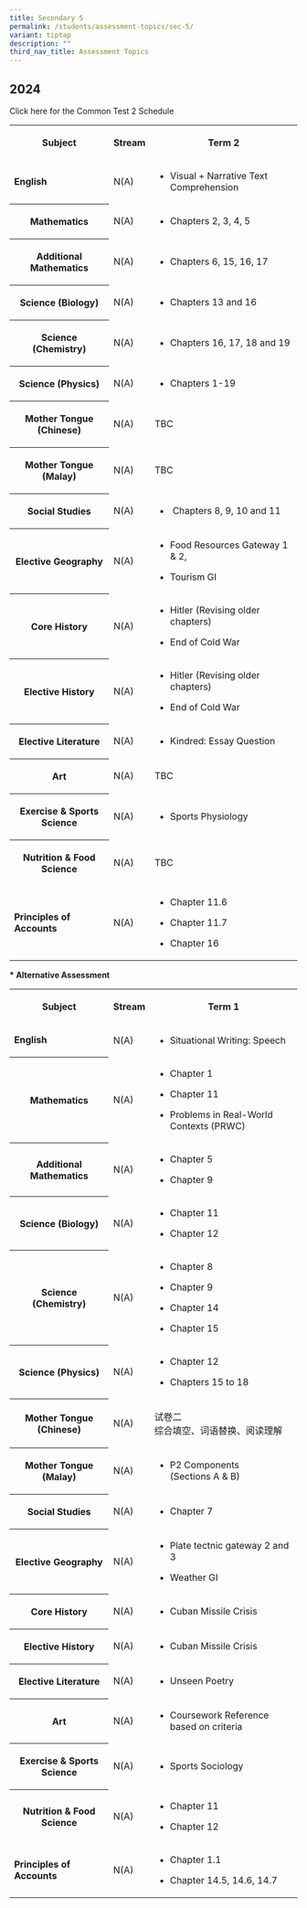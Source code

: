 ```yaml
---
title: Secondary 5
permalink: /students/assessment-topics/sec-5/
variant: tiptap
description: ""
third_nav_title: Assessment Topics
---
```

<h2>2024</h2>
<p></p>
<p>Click here for the Common Test 2 Schedule</p>
<table>
<tbody>
<tr>
<th rowspan="1" colspan="1">
<p>Subject</p>
</th>
<th rowspan="1" colspan="1">
<p>Stream</p>
</th>
<th rowspan="1" colspan="1">
<p>Term 2</p>
</th>
</tr>
<tr>
<td rowspan="1" colspan="1">
<p><strong>English</strong>
</p>
</td>
<td rowspan="1" colspan="1">
<p>N(A)</p>
</td>
<td rowspan="1" colspan="1">
<ul data-tight="true" class="tight">
<li>
<p>Visual + Narrative Text Comprehension</p>
</li>
</ul>
</td>
</tr>
<tr>
<th rowspan="1" colspan="1">
<p>Mathematics</p>
</th>
<td rowspan="1" colspan="1">
<p>N(A)</p>
</td>
<td rowspan="1" colspan="1">
<ul data-tight="true" class="tight">
<li>
<p>Chapters 2, 3, 4, 5</p>
</li>
</ul>
</td>
</tr>
<tr>
<th rowspan="1" colspan="1">
<p>Additional Mathematics</p>
</th>
<td rowspan="1" colspan="1">
<p>N(A)</p>
</td>
<td rowspan="1" colspan="1">
<ul data-tight="true" class="tight">
<li>
<p>Chapters 6, 15, 16, 17</p>
</li>
</ul>
</td>
</tr>
<tr>
<th rowspan="1" colspan="1">
<p>Science (Biology)</p>
</th>
<td rowspan="1" colspan="1">
<p>N(A)</p>
</td>
<td rowspan="1" colspan="1">
<ul data-tight="true" class="tight">
<li>
<p>Chapters 13 and 16</p>
</li>
</ul>
</td>
</tr>
<tr>
<th rowspan="1" colspan="1">
<p>Science (Chemistry)</p>
</th>
<td rowspan="1" colspan="1">
<p>N(A)</p>
</td>
<td rowspan="1" colspan="1">
<ul data-tight="true" class="tight">
<li>
<p>Chapters 16, 17, 18 and 19</p>
</li>
</ul>
</td>
</tr>
<tr>
<th rowspan="1" colspan="1">
<p>Science (Physics)</p>
</th>
<td rowspan="1" colspan="1">
<p>N(A)</p>
</td>
<td rowspan="1" colspan="1">
<ul data-tight="true" class="tight">
<li>
<p>Chapters 1-19</p>
</li>
</ul>
</td>
</tr>
<tr>
<th rowspan="1" colspan="1">
<p><strong>Mother Tongue (Chinese)</strong>
</p>
</th>
<td rowspan="1" colspan="1">
<p>N(A)</p>
</td>
<td rowspan="1" colspan="1">
<p>TBC</p>
</td>
</tr>
<tr>
<th rowspan="1" colspan="1">
<p><strong>Mother Tongue (Malay)</strong>
</p>
</th>
<td rowspan="1" colspan="1">
<p>N(A)</p>
</td>
<td rowspan="1" colspan="1">
<p>TBC</p>
</td>
</tr>
<tr>
<th rowspan="1" colspan="1">
<p>Social Studies</p>
</th>
<td rowspan="1" colspan="1">
<p>N(A)</p>
</td>
<td rowspan="1" colspan="1">
<ul data-tight="true" class="tight">
<li>
<p>&nbsp;Chapters 8, 9, 10 and 11</p>
</li>
</ul>
</td>
</tr>
<tr>
<th rowspan="1" colspan="1">
<p>Elective Geography</p>
</th>
<td rowspan="1" colspan="1">
<p>N(A)</p>
</td>
<td rowspan="1" colspan="1">
<ul data-tight="true" class="tight">
<li>
<p>Food Resources Gateway 1 &amp; 2,</p>
</li>
<li>
<p>Tourism GI</p>
</li>
</ul>
</td>
</tr>
<tr>
<th rowspan="1" colspan="1">
<p>Core History</p>
</th>
<td rowspan="1" colspan="1">
<p>N(A)</p>
</td>
<td rowspan="1" colspan="1">
<ul data-tight="true" class="tight">
<li>
<p>Hitler (Revising older chapters)</p>
</li>
<li>
<p>End of Cold War</p>
</li>
</ul>
</td>
</tr>
<tr>
<th rowspan="1" colspan="1">
<p>Elective History</p>
</th>
<td rowspan="1" colspan="1">
<p>N(A)</p>
</td>
<td rowspan="1" colspan="1">
<ul data-tight="true" class="tight">
<li>
<p>Hitler (Revising older chapters)</p>
</li>
<li>
<p>End of Cold War</p>
</li>
</ul>
</td>
</tr>
<tr>
<th rowspan="1" colspan="1">
<p>Elective Literature</p>
</th>
<td rowspan="1" colspan="1">
<p>N(A)</p>
</td>
<td rowspan="1" colspan="1">
<ul data-tight="true" class="tight">
<li>
<p>Kindred: Essay Question</p>
</li>
</ul>
</td>
</tr>
<tr>
<th rowspan="1" colspan="1">
<p>Art</p>
</th>
<td rowspan="1" colspan="1">
<p>N(A)</p>
</td>
<td rowspan="1" colspan="1">
<p>TBC</p>
</td>
</tr>
<tr>
<th rowspan="1" colspan="1">
<p>Exercise &amp; Sports Science</p>
</th>
<td rowspan="1" colspan="1">
<p>N(A)</p>
</td>
<td rowspan="1" colspan="1">
<ul data-tight="true" class="tight">
<li>
<p>Sports Physiology</p>
</li>
</ul>
</td>
</tr>
<tr>
<th rowspan="1" colspan="1">
<p>Nutrition &amp; Food Science</p>
</th>
<td rowspan="1" colspan="1">
<p>N(A)</p>
</td>
<td rowspan="1" colspan="1">
<p>TBC</p>
</td>
</tr>
<tr>
<td rowspan="1" colspan="1">
<p><strong>Principles of Accounts</strong>
</p>
</td>
<td rowspan="1" colspan="1">
<p>N(A)</p>
</td>
<td rowspan="1" colspan="1">
<ul data-tight="true" class="tight">
<li>
<p>Chapter 11.6</p>
</li>
<li>
<p>Chapter 11.7</p>
</li>
<li>
<p>Chapter 16</p>
</li>
</ul>
</td>
</tr>
</tbody>
</table>
<p><strong>* Alternative Assessment</strong>
</p>
<p></p>
<p></p>
<table>
<tbody>
<tr>
<th rowspan="1" colspan="1">
<p>Subject</p>
</th>
<th rowspan="1" colspan="1">
<p>Stream</p>
</th>
<th rowspan="1" colspan="1">
<p>Term 1</p>
</th>
</tr>
<tr>
<td rowspan="1" colspan="1">
<p><strong>English</strong>
</p>
</td>
<td rowspan="1" colspan="1">
<p>N(A)</p>
</td>
<td rowspan="1" colspan="1">
<ul data-tight="true" class="tight">
<li>
<p>Situational Writing: Speech</p>
</li>
</ul>
</td>
</tr>
<tr>
<th rowspan="1" colspan="1">
<p>Mathematics</p>
</th>
<td rowspan="1" colspan="1">
<p>N(A)</p>
</td>
<td rowspan="1" colspan="1">
<ul data-tight="true" class="tight">
<li>
<p>Chapter 1</p>
</li>
<li>
<p>Chapter 11</p>
</li>
<li>
<p>Problems in Real-World Contexts (PRWC)</p>
</li>
</ul>
</td>
</tr>
<tr>
<th rowspan="1" colspan="1">
<p>Additional Mathematics</p>
</th>
<td rowspan="1" colspan="1">
<p>N(A)</p>
</td>
<td rowspan="1" colspan="1">
<ul data-tight="true" class="tight">
<li>
<p>Chapter 5</p>
</li>
<li>
<p>Chapter 9</p>
</li>
</ul>
</td>
</tr>
<tr>
<th rowspan="1" colspan="1">
<p>Science (Biology)</p>
</th>
<td rowspan="1" colspan="1">
<p>N(A)</p>
</td>
<td rowspan="1" colspan="1">
<ul data-tight="true" class="tight">
<li>
<p>Chapter 11</p>
</li>
<li>
<p>Chapter 12</p>
</li>
</ul>
</td>
</tr>
<tr>
<th rowspan="1" colspan="1">
<p>Science (Chemistry)</p>
</th>
<td rowspan="1" colspan="1">
<p>N(A)</p>
</td>
<td rowspan="1" colspan="1">
<ul data-tight="true" class="tight">
<li>
<p>Chapter 8</p>
</li>
<li>
<p>Chapter 9</p>
</li>
<li>
<p>Chapter 14</p>
</li>
<li>
<p>Chapter 15</p>
</li>
</ul>
</td>
</tr>
<tr>
<th rowspan="1" colspan="1">
<p>Science (Physics)</p>
</th>
<td rowspan="1" colspan="1">
<p>N(A)</p>
</td>
<td rowspan="1" colspan="1">
<ul data-tight="true" class="tight">
<li>
<p>Chapter 12</p>
</li>
<li>
<p>Chapters 15 to 18</p>
</li>
</ul>
</td>
</tr>
<tr>
<th rowspan="1" colspan="1">
<p><strong>Mother Tongue (Chinese)</strong>
</p>
</th>
<td rowspan="1" colspan="1">
<p>N(A)</p>
</td>
<td rowspan="1" colspan="1">
<p>试卷二
<br>综合填空、词语替换、阅读理解</p>
</td>
</tr>
<tr>
<th rowspan="1" colspan="1">
<p><strong>Mother Tongue (Malay)</strong>
</p>
</th>
<td rowspan="1" colspan="1">
<p>N(A)</p>
</td>
<td rowspan="1" colspan="1">
<ul data-tight="true" class="tight">
<li>
<p>P2 Components
<br>(Sections A &amp; B)</p>
</li>
</ul>
</td>
</tr>
<tr>
<th rowspan="1" colspan="1">
<p>Social Studies</p>
</th>
<td rowspan="1" colspan="1">
<p>N(A)</p>
</td>
<td rowspan="1" colspan="1">
<ul data-tight="true" class="tight">
<li>
<p>Chapter 7</p>
</li>
</ul>
</td>
</tr>
<tr>
<th rowspan="1" colspan="1">
<p>Elective Geography</p>
</th>
<td rowspan="1" colspan="1">
<p>N(A)</p>
</td>
<td rowspan="1" colspan="1">
<ul data-tight="true" class="tight">
<li>
<p>Plate tectnic gateway 2 and 3</p>
</li>
<li>
<p>Weather GI</p>
</li>
</ul>
</td>
</tr>
<tr>
<th rowspan="1" colspan="1">
<p>Core History</p>
</th>
<td rowspan="1" colspan="1">
<p>N(A)</p>
</td>
<td rowspan="1" colspan="1">
<ul data-tight="true" class="tight">
<li>
<p>Cuban Missile Crisis</p>
</li>
</ul>
</td>
</tr>
<tr>
<th rowspan="1" colspan="1">
<p>Elective History</p>
</th>
<td rowspan="1" colspan="1">
<p>N(A)</p>
</td>
<td rowspan="1" colspan="1">
<ul data-tight="true" class="tight">
<li>
<p>Cuban Missile Crisis</p>
</li>
</ul>
</td>
</tr>
<tr>
<th rowspan="1" colspan="1">
<p>Elective Literature</p>
</th>
<td rowspan="1" colspan="1">
<p>N(A)</p>
</td>
<td rowspan="1" colspan="1">
<ul data-tight="true" class="tight">
<li>
<p>Unseen Poetry</p>
</li>
</ul>
</td>
</tr>
<tr>
<th rowspan="1" colspan="1">
<p>Art</p>
</th>
<td rowspan="1" colspan="1">
<p>N(A)</p>
</td>
<td rowspan="1" colspan="1">
<ul data-tight="true" class="tight">
<li>
<p>Coursework Reference based on criteria</p>
</li>
</ul>
</td>
</tr>
<tr>
<th rowspan="1" colspan="1">
<p>Exercise &amp; Sports Science</p>
</th>
<td rowspan="1" colspan="1">
<p>N(A)</p>
</td>
<td rowspan="1" colspan="1">
<ul data-tight="true" class="tight">
<li>
<p>Sports Sociology</p>
</li>
</ul>
</td>
</tr>
<tr>
<th rowspan="1" colspan="1">
<p>Nutrition &amp; Food Science</p>
</th>
<td rowspan="1" colspan="1">
<p>N(A)</p>
</td>
<td rowspan="1" colspan="1">
<ul data-tight="true" class="tight">
<li>
<p>Chapter 11</p>
</li>
<li>
<p>Chapter 12</p>
</li>
</ul>
</td>
</tr>
<tr>
<td rowspan="1" colspan="1">
<p><strong>Principles of Accounts</strong>
</p>
</td>
<td rowspan="1" colspan="1">
<p>N(A)</p>
</td>
<td rowspan="1" colspan="1">
<ul data-tight="true" class="tight">
<li>
<p>Chapter 1.1</p>
</li>
<li>
<p>Chapter 14.5, 14.6, 14.7</p>
</li>
</ul>
</td>
</tr>
</tbody>
</table>
<p></p>